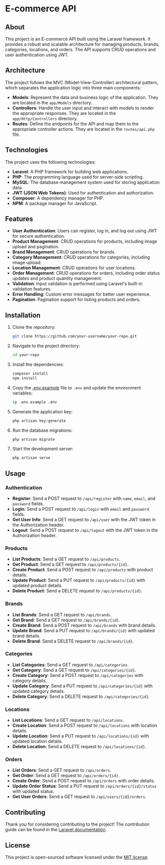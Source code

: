 # E-commerce API

## About

This project is an E-commerce API built using the Laravel framework. It provides a robust and scalable architecture for managing products, brands, categories, locations, and orders. The API supports CRUD operations and user authentication using JWT.

## Architecture

The project follows the MVC (Model-View-Controller) architectural pattern, which separates the application logic into three main components:

- **Models**: Represent the data and business logic of the application. They are located in the `app/Models` directory.
- **Controllers**: Handle the user input and interact with models to render the appropriate responses. They are located in the `app/Http/Controllers` directory.
- **Routes**: Define the endpoints for the API and map them to the appropriate controller actions. They are located in the `routes/api.php` file.

## Technologies

The project uses the following technologies:

- **Laravel**: A PHP framework for building web applications.
- **PHP**: The programming language used for server-side scripting.
- **MySQL**: The database management system used for storing application data.
- **JWT (JSON Web Tokens)**: Used for authentication and authorization.
- **Composer**: A dependency manager for PHP.
- **NPM**: A package manager for JavaScript.

## Features

- **User Authentication**: Users can register, log in, and log out using JWT for secure authentication.
- **Product Management**: CRUD operations for products, including image upload and pagination.
- **Brand Management**: CRUD operations for brands.
- **Category Management**: CRUD operations for categories, including image upload.
- **Location Management**: CRUD operations for user locations.
- **Order Management**: CRUD operations for orders, including order status updates and product quantity management.
- **Validation**: Input validation is performed using Laravel's built-in validation features.
- **Error Handling**: Custom error messages for better user experience.
- **Pagination**: Pagination support for listing products and orders.

## Installation

1. Clone the repository:
    ```sh
    git clone https://github.com/your-username/your-repo.git
    ```

2. Navigate to the project directory:
    ```sh
    cd your-repo
    ```

3. Install the dependencies:
    ```sh
    composer install
    npm install
    ```

4. Copy the [.env.example](http://_vscodecontentref_/0) file to `.env` and update the environment variables:
    ```sh
    cp .env.example .env
    ```

5. Generate the application key:
    ```sh
    php artisan key:generate
    ```

6. Run the database migrations:
    ```sh
    php artisan migrate
    ```

7. Start the development server:
    ```sh
    php artisan serve
    ```

## Usage

### Authentication

- **Register**: Send a POST request to `/api/register` with `name`, `email`, and `password` fields.
- **Login**: Send a POST request to `/api/login` with `email` and `password` fields.
- **Get User Info**: Send a GET request to `/api/user` with the JWT token in the Authorization header.
- **Logout**: Send a POST request to `/api/logout` with the JWT token in the Authorization header.

### Products

- **List Products**: Send a GET request to `/api/products`.
- **Get Product**: Send a GET request to `/api/products/{id}`.
- **Create Product**: Send a POST request to `/api/products` with product details.
- **Update Product**: Send a PUT request to `/api/products/{id}` with updated product details.
- **Delete Product**: Send a DELETE request to `/api/products/{id}`.

### Brands

- **List Brands**: Send a GET request to `/api/brands`.
- **Get Brand**: Send a GET request to `/api/brands/{id}`.
- **Create Brand**: Send a POST request to `/api/brands` with brand details.
- **Update Brand**: Send a PUT request to `/api/brands/{id}` with updated brand details.
- **Delete Brand**: Send a DELETE request to `/api/brands/{id}`.

### Categories

- **List Categories**: Send a GET request to `/api/categories`.
- **Get Category**: Send a GET request to `/api/categories/{id}`.
- **Create Category**: Send a POST request to `/api/categories` with category details.
- **Update Category**: Send a PUT request to `/api/categories/{id}` with updated category details.
- **Delete Category**: Send a DELETE request to `/api/categories/{id}`.

### Locations

- **List Locations**: Send a GET request to `/api/locations`.
- **Create Location**: Send a POST request to `/api/locations` with location details.
- **Update Location**: Send a PUT request to `/api/locations/{id}` with updated location details.
- **Delete Location**: Send a DELETE request to `/api/locations/{id}`.

### Orders

- **List Orders**: Send a GET request to `/api/orders`.
- **Get Order**: Send a GET request to `/api/orders/{id}`.
- **Create Order**: Send a POST request to `/api/orders` with order details.
- **Update Order Status**: Send a PUT request to `/api/orders/{id}/status` with updated status.
- **Get User Orders**: Send a GET request to `/api/users/{id}/orders`.

## Contributing

Thank you for considering contributing to the project! The contribution guide can be found in the [Laravel documentation](https://laravel.com/docs/contributions).

## License

This project is open-sourced software licensed under the [MIT license](https://opensource.org/licenses/MIT).
